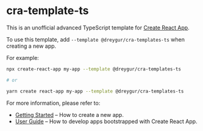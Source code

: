 # cra-template-ts

This is an unofficial advanced TypeScript template for [Create React App](https://github.com/facebook/create-react-app).

To use this template, add `--template @dreygur/cra-templates-ts` when creating a new app.

For example:

```sh
npx create-react-app my-app --template @dreygur/cra-templates-ts

# or

yarn create react-app my-app --template @dreygur/cra-templates-ts
```

For more information, please refer to:

- [Getting Started](https://create-react-app.dev/docs/getting-started) – How to create a new app.
- [User Guide](https://create-react-app.dev) – How to develop apps bootstrapped with Create React App.
